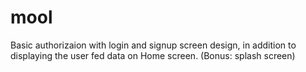 # mool
 Basic authorizaion with login and signup screen design, in addition to displaying the user fed data on Home screen. (Bonus: splash screen)
